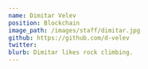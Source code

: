 ```yaml
---
name: Dimitar Velev
position: Blockchain
image_path: /images/staff/dimitar.jpg
github: https://github.com/d-velev
twitter: 
blurb: Dimitar likes rock climbing.
---
```

